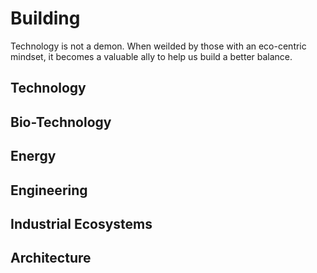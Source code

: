 # Building
Technology is not a demon. When weilded by those with an eco-centric mindset, it becomes a valuable ally to help us build a better balance.

## Technology

## Bio-Technology

## Energy

## Engineering

## Industrial Ecosystems

## Architecture
